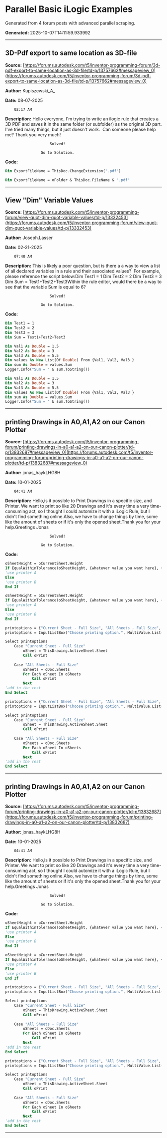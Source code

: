 # Parallel Basic iLogic Examples

Generated from 4 forum posts with advanced parallel scraping.

**Generated:** 2025-10-07T14:11:59.933992

---

## 3D-Pdf export to same location as 3D-file

**Source:** [https://forums.autodesk.com/t5/inventor-programming-forum/3d-pdf-export-to-same-location-as-3d-file/td-p/13757662#messageview_0](https://forums.autodesk.com/t5/inventor-programming-forum/3d-pdf-export-to-same-location-as-3d-file/td-p/13757662#messageview_0)

**Author:** Kupiszewski_A_

**Date:** ‎08-07-2025
	
		
		02:17 AM

**Description:** Hello everyone, I'm trying to write an ilogic rule that creates a 3D PDF and saves it in the same folder (or subfolder) as the original 3D part. I've tried many things, but it just doesn't work.  Can someone please help me? Thank you very much!
					
				
			
			
				
			
			
				
	
			
				
					
						Solved!
					
					Go to Solution.

**Code:**

```vb
Dim ExportFileName = ThisDoc.ChangeExtension(".pdf")
```

```vb
Dim ExportFileName = oFolder & ThisDoc.FileName & ".pdf"
```

---

## View &quot;Dim&quot; Variable Values

**Source:** [https://forums.autodesk.com/t5/inventor-programming-forum/view-quot-dim-quot-variable-values/td-p/13332453](https://forums.autodesk.com/t5/inventor-programming-forum/view-quot-dim-quot-variable-values/td-p/13332453)

**Author:** Joseph.Lasser

**Date:** ‎02-21-2025
	
		
		07:40 AM

**Description:** This is likely a poor question, but is there a a way to view a list of all declared variables in a rule and their associated values?  For example, please reference the script below:Dim Test1 = 1
Dim Test2 = 2
Dim Test3 = 3
Dim Sum = Test1+Test2+Test3Within the rule editor, would there be a way to see that the variable Sum is equal to 6? 
					
				
			
			
				
			
			
				
	
			
				
					
						Solved!
					
					Go to Solution.

**Code:**

```vb
Dim Test1 = 1
Dim Test2 = 2
Dim Test3 = 3
Dim Sum = Test1+Test2+Test3
```

```vb
Dim Val1 As Double = 1.5
Dim Val2 As Double = 3
Dim Val3 As Double = 5.5
Dim values As New List(Of Double) From {Val1, Val2, Val3 }
Dim sum As Double = values.Sum
Logger.Info("Sum = " & sum.ToString())
```

```vb
Dim Val1 As Double = 1.5
Dim Val2 As Double = 3
Dim Val3 As Double = 5.5
Dim values As New List(Of Double) From {Val1, Val2, Val3 }
Dim sum As Double = values.Sum
Logger.Info("Sum = " & sum.ToString())
```

---

## printing Drawings in A0,A1,A2 on our Canon Plotter

**Source:** [https://forums.autodesk.com/t5/inventor-programming-forum/printing-drawings-in-a0-a1-a2-on-our-canon-plotter/td-p/13832687#messageview_0](https://forums.autodesk.com/t5/inventor-programming-forum/printing-drawings-in-a0-a1-a2-on-our-canon-plotter/td-p/13832687#messageview_0)

**Author:** jonas_haykLHG8H

**Date:** ‎10-01-2025
	
		
		04:41 AM

**Description:** Hello,is it possible to Print Drawings in a specific size, and Printer. We want to print so like 20 Drawings and it's every time a very time-consuming act, so I thought I could automize it with a iLogic Rule, but I didn't find something online.Also, we have to change things by time, some like the amount of sheets or if it's only the opened sheet.Thank you for your help.Greetings Jonas
					
				
			
			
				
			
			
				
	
			
				
					
						Solved!
					
					Go to Solution.

**Code:**

```vb
oSheetHeight = oCurrentSheet.Height
If EqualWithinTolerance(oSheetHeight, {whatever value you want here}, {tolerance})
'use printer A 
Else
'use printer B
End If
```

```vb
oSheetHeight = oCurrentSheet.Height
If EqualWithinTolerance(oSheetHeight, {whatever value you want here}, {tolerance})
'use printer A 
Else
'use printer B
End If
```

```vb
printoptions = {"Current Sheet - Full Size", "All Sheets - Full Size", "Sheet Range - Full Size", "Current Sheet - A Size", "All Sheets - A Size", "Sheet Range - A Size"}
printoptions = InputListBox("Choose printing option.", MultiValue.List("printoptions"), printoptions, Title := "Printing Options", ListName := "Print Options")

Select printoptions
	Case "Current Sheet - Full Size"
		oSheet = ThisDrawing.ActiveSheet.Sheet
		Call oPrint
		
	Case "All Sheets - Full Size"
		oSheets = oDoc.Sheets
		For Each oSheet In oSheets
			Call oPrint
		Next
'add in the rest
End Select
```

```vb
printoptions = {"Current Sheet - Full Size", "All Sheets - Full Size", "Sheet Range - Full Size", "Current Sheet - A Size", "All Sheets - A Size", "Sheet Range - A Size"}
printoptions = InputListBox("Choose printing option.", MultiValue.List("printoptions"), printoptions, Title := "Printing Options", ListName := "Print Options")

Select printoptions
	Case "Current Sheet - Full Size"
		oSheet = ThisDrawing.ActiveSheet.Sheet
		Call oPrint
		
	Case "All Sheets - Full Size"
		oSheets = oDoc.Sheets
		For Each oSheet In oSheets
			Call oPrint
		Next
'add in the rest
End Select
```

---

## printing Drawings in A0,A1,A2 on our Canon Plotter

**Source:** [https://forums.autodesk.com/t5/inventor-programming-forum/printing-drawings-in-a0-a1-a2-on-our-canon-plotter/td-p/13832687](https://forums.autodesk.com/t5/inventor-programming-forum/printing-drawings-in-a0-a1-a2-on-our-canon-plotter/td-p/13832687)

**Author:** jonas_haykLHG8H

**Date:** ‎10-01-2025
	
		
		04:41 AM

**Description:** Hello,is it possible to Print Drawings in a specific size, and Printer. We want to print so like 20 Drawings and it's every time a very time-consuming act, so I thought I could automize it with a iLogic Rule, but I didn't find something online.Also, we have to change things by time, some like the amount of sheets or if it's only the opened sheet.Thank you for your help.Greetings Jonas
					
				
			
			
				
			
			
				
	
			
				
					
						Solved!
					
					Go to Solution.

**Code:**

```vb
oSheetHeight = oCurrentSheet.Height
If EqualWithinTolerance(oSheetHeight, {whatever value you want here}, {tolerance})
'use printer A 
Else
'use printer B
End If
```

```vb
oSheetHeight = oCurrentSheet.Height
If EqualWithinTolerance(oSheetHeight, {whatever value you want here}, {tolerance})
'use printer A 
Else
'use printer B
End If
```

```vb
printoptions = {"Current Sheet - Full Size", "All Sheets - Full Size", "Sheet Range - Full Size", "Current Sheet - A Size", "All Sheets - A Size", "Sheet Range - A Size"}
printoptions = InputListBox("Choose printing option.", MultiValue.List("printoptions"), printoptions, Title := "Printing Options", ListName := "Print Options")

Select printoptions
	Case "Current Sheet - Full Size"
		oSheet = ThisDrawing.ActiveSheet.Sheet
		Call oPrint
		
	Case "All Sheets - Full Size"
		oSheets = oDoc.Sheets
		For Each oSheet In oSheets
			Call oPrint
		Next
'add in the rest
End Select
```

```vb
printoptions = {"Current Sheet - Full Size", "All Sheets - Full Size", "Sheet Range - Full Size", "Current Sheet - A Size", "All Sheets - A Size", "Sheet Range - A Size"}
printoptions = InputListBox("Choose printing option.", MultiValue.List("printoptions"), printoptions, Title := "Printing Options", ListName := "Print Options")

Select printoptions
	Case "Current Sheet - Full Size"
		oSheet = ThisDrawing.ActiveSheet.Sheet
		Call oPrint
		
	Case "All Sheets - Full Size"
		oSheets = oDoc.Sheets
		For Each oSheet In oSheets
			Call oPrint
		Next
'add in the rest
End Select
```

---

